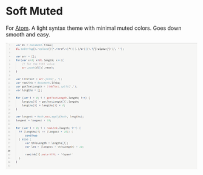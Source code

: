 # Soft Muted

For [Atom](https://atom.io). A light syntax theme with minimal muted colors. Goes down smooth and easy.

[![theme][1]][2]    

[1]: https://raw.githubusercontent.com/unforswearing/soft-muted-syntax/master/screenshot.png
[2]: https://raw.githubusercontent.com/unforswearing/soft-muted-syntax/master/screenshot.png
